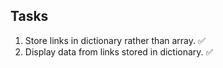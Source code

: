 ## Tasks

1. Store links in dictionary rather than array. ✅
2. Display data from links stored in dictionary. ✅

